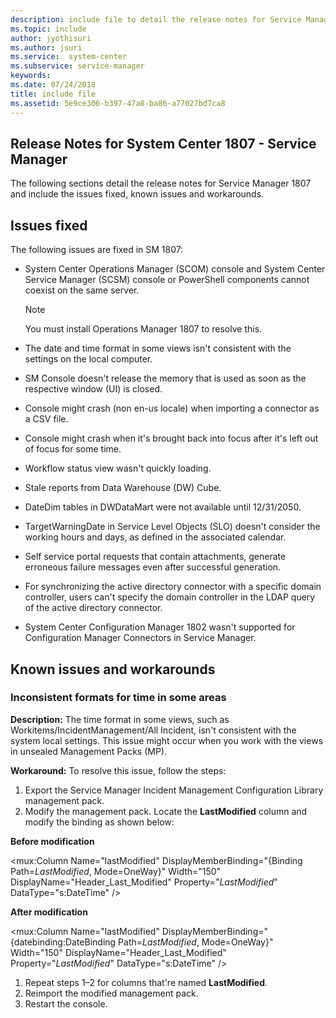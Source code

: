 ```yaml
---
description: include file to detail the release notes for Service Manager 1807
ms.topic: include
author: jyothisuri
ms.author: jsuri
ms.service:  system-center
ms.subservice: service-manager
keywords:
ms.date: 07/24/2018
title: include file
ms.assetid: 5e9ce306-b397-47a8-ba86-a77027bd7ca8
---
```


## Release Notes for System Center 1807 - Service Manager
The following sections detail the release notes for Service Manager 1807 and include the issues fixed, known issues and workarounds.

## Issues fixed  
The following issues are fixed in SM 1807:

- System Center Operations Manager (SCOM) console and System Center Service Manager (SCSM) console or PowerShell components cannot coexist on the same server.

  >[!NOTE]
  > You must install Operations Manager 1807 to resolve this.

- The date and time format in some views isn't consistent with the settings on the local computer.
- SM Console doesn't release the  memory that is used as soon as the respective window (UI) is closed.
- Console might crash (non en-us locale)  when importing a connector as a CSV file.  
- Console might crash when it's brought back into focus after it's left out of focus for some time.
- Workflow status view wasn't quickly loading.
- Stale reports from Data Warehouse (DW) Cube.
- DateDim tables in DWDataMart were not available until 12/31/2050.
- TargetWarningDate in Service Level Objects (SLO) doesn't consider the working hours and days, as defined in the associated calendar.
- Self service portal requests that contain attachments, generate erroneous failure messages even after successful generation.
- For synchronizing the active directory connector with a specific domain controller, users can't specify the domain controller in the LDAP query of the active directory connector.
- System Center Configuration Manager 1802 wasn't supported for Configuration Manager Connectors in Service Manager.

## Known issues and workarounds

### Inconsistent formats for time in some areas
**Description:**
The time format in some views, such as Workitems/IncidentManagement/All Incident, isn't consistent with the system local settings. This issue might occur when you work with the views in unsealed Management Packs (MP).

**Workaround:**
To resolve this issue, follow the steps:

1.	Export the Service Manager Incident Management Configuration Library management pack.
2.	Modify the management pack. Locate the **LastModified** column and modify the binding as shown below:

**Before modification**

<mux:Column Name="lastModified" DisplayMemberBinding="{Binding Path=$LastModified$, Mode=OneWay}" Width="150" DisplayName="Header_Last_Modified" Property="$LastModified$" DataType="s:DateTime" />

**After modification**

<mux:Column Name="lastModified" DisplayMemberBinding="{datebinding:DateBinding Path=$LastModified$, Mode=OneWay}" Width="150" DisplayName="Header_Last_Modified" Property="$LastModified$" DataType="s:DateTime" />

1.	Repeat steps 1–2 for columns that're named **LastModified**.
2.	Reimport the modified management pack.
3.	Restart the console.

